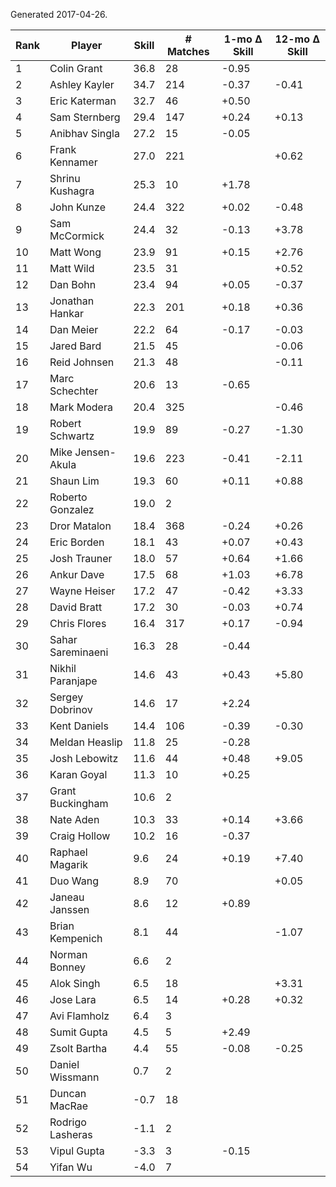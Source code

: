 Generated 2017-04-26.

| Rank | Player            | Skill | # Matches | 1-mo Δ Skill | 12-mo Δ Skill |
|------|-------------------|-------|-----------|--------------|---------------|
|    1 | Colin Grant       |  36.8 |        28 |        -0.95 |               |
|    2 | Ashley Kayler     |  34.7 |       214 |        -0.37 |         -0.41 |
|    3 | Eric Katerman     |  32.7 |        46 |        +0.50 |               |
|    4 | Sam Sternberg     |  29.4 |       147 |        +0.24 |         +0.13 |
|    5 | Anibhav Singla    |  27.2 |        15 |        -0.05 |               |
|    6 | Frank Kennamer    |  27.0 |       221 |              |         +0.62 |
|    7 | Shrinu Kushagra   |  25.3 |        10 |        +1.78 |               |
|    8 | John Kunze        |  24.4 |       322 |        +0.02 |         -0.48 |
|    9 | Sam McCormick     |  24.4 |        32 |        -0.13 |         +3.78 |
|   10 | Matt Wong         |  23.9 |        91 |        +0.15 |         +2.76 |
|   11 | Matt Wild         |  23.5 |        31 |              |         +0.52 |
|   12 | Dan Bohn          |  23.4 |        94 |        +0.05 |         -0.37 |
|   13 | Jonathan Hankar   |  22.3 |       201 |        +0.18 |         +0.36 |
|   14 | Dan Meier         |  22.2 |        64 |        -0.17 |         -0.03 |
|   15 | Jared Bard        |  21.5 |        45 |              |         -0.06 |
|   16 | Reid Johnsen      |  21.3 |        48 |              |         -0.11 |
|   17 | Marc Schechter    |  20.6 |        13 |        -0.65 |               |
|   18 | Mark Modera       |  20.4 |       325 |              |         -0.46 |
|   19 | Robert Schwartz   |  19.9 |        89 |        -0.27 |         -1.30 |
|   20 | Mike Jensen-Akula |  19.6 |       223 |        -0.41 |         -2.11 |
|   21 | Shaun Lim         |  19.3 |        60 |        +0.11 |         +0.88 |
|   22 | Roberto Gonzalez  |  19.0 |         2 |              |               |
|   23 | Dror Matalon      |  18.4 |       368 |        -0.24 |         +0.26 |
|   24 | Eric Borden       |  18.1 |        43 |        +0.07 |         +0.43 |
|   25 | Josh Trauner      |  18.0 |        57 |        +0.64 |         +1.66 |
|   26 | Ankur Dave        |  17.5 |        68 |        +1.03 |         +6.78 |
|   27 | Wayne Heiser      |  17.2 |        47 |        -0.42 |         +3.33 |
|   28 | David Bratt       |  17.2 |        30 |        -0.03 |         +0.74 |
|   29 | Chris Flores      |  16.4 |       317 |        +0.17 |         -0.94 |
|   30 | Sahar Sareminaeni |  16.3 |        28 |        -0.44 |               |
|   31 | Nikhil Paranjape  |  14.6 |        43 |        +0.43 |         +5.80 |
|   32 | Sergey Dobrinov   |  14.6 |        17 |        +2.24 |               |
|   33 | Kent Daniels      |  14.4 |       106 |        -0.39 |         -0.30 |
|   34 | Meldan Heaslip    |  11.8 |        25 |        -0.28 |               |
|   35 | Josh Lebowitz     |  11.6 |        44 |        +0.48 |         +9.05 |
|   36 | Karan Goyal       |  11.3 |        10 |        +0.25 |               |
|   37 | Grant Buckingham  |  10.6 |         2 |              |               |
|   38 | Nate Aden         |  10.3 |        33 |        +0.14 |         +3.66 |
|   39 | Craig Hollow      |  10.2 |        16 |        -0.37 |               |
|   40 | Raphael Magarik   |   9.6 |        24 |        +0.19 |         +7.40 |
|   41 | Duo Wang          |   8.9 |        70 |              |         +0.05 |
|   42 | Janeau Janssen    |   8.6 |        12 |        +0.89 |               |
|   43 | Brian Kempenich   |   8.1 |        44 |              |         -1.07 |
|   44 | Norman Bonney     |   6.6 |         2 |              |               |
|   45 | Alok Singh        |   6.5 |        18 |              |         +3.31 |
|   46 | Jose Lara         |   6.5 |        14 |        +0.28 |         +0.32 |
|   47 | Avi Flamholz      |   6.4 |         3 |              |               |
|   48 | Sumit Gupta       |   4.5 |         5 |        +2.49 |               |
|   49 | Zsolt Bartha      |   4.4 |        55 |        -0.08 |         -0.25 |
|   50 | Daniel Wissmann   |   0.7 |         2 |              |               |
|   51 | Duncan MacRae     |  -0.7 |        18 |              |               |
|   52 | Rodrigo Lasheras  |  -1.1 |         2 |              |               |
|   53 | Vipul Gupta       |  -3.3 |         3 |        -0.15 |               |
|   54 | Yifan Wu          |  -4.0 |         7 |              |               |
